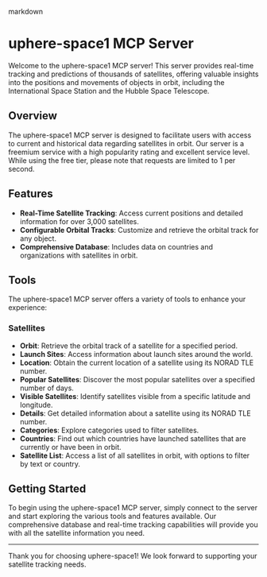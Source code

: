 markdown
# uphere-space1 MCP Server

Welcome to the uphere-space1 MCP server! This server provides real-time tracking and predictions of thousands of satellites, offering valuable insights into the positions and movements of objects in orbit, including the International Space Station and the Hubble Space Telescope.

## Overview

The uphere-space1 MCP server is designed to facilitate users with access to current and historical data regarding satellites in orbit. Our server is a freemium service with a high popularity rating and excellent service level. While using the free tier, please note that requests are limited to 1 per second.

## Features

- **Real-Time Satellite Tracking**: Access current positions and detailed information for over 3,000 satellites.
- **Configurable Orbital Tracks**: Customize and retrieve the orbital track for any object.
- **Comprehensive Database**: Includes data on countries and organizations with satellites in orbit.

## Tools

The uphere-space1 MCP server offers a variety of tools to enhance your experience:

### Satellites

- **Orbit**: Retrieve the orbital track of a satellite for a specified period.
- **Launch Sites**: Access information about launch sites around the world.
- **Location**: Obtain the current location of a satellite using its NORAD TLE number.
- **Popular Satellites**: Discover the most popular satellites over a specified number of days.
- **Visible Satellites**: Identify satellites visible from a specific latitude and longitude.
- **Details**: Get detailed information about a satellite using its NORAD TLE number.
- **Categories**: Explore categories used to filter satellites.
- **Countries**: Find out which countries have launched satellites that are currently or have been in orbit.
- **Satellite List**: Access a list of all satellites in orbit, with options to filter by text or country.

## Getting Started

To begin using the uphere-space1 MCP server, simply connect to the server and start exploring the various tools and features available. Our comprehensive database and real-time tracking capabilities will provide you with all the satellite information you need.

---

Thank you for choosing uphere-space1! We look forward to supporting your satellite tracking needs.